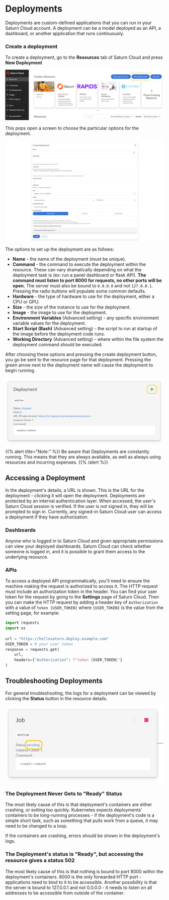 # Deployments

Deployments are custom-defined applications that you can run in your Saturn Cloud account. A deployment can be a model deployed as an API, a dashboard, or another application that runs continuously.

### Create a deployment

To create a deployment, go to the **Resources** tab of Saturn Cloud and press **New Deployment**

![New deployment button](/images/docs/new-deployment-button.jpg "doc-image")

This pops open a screen to choose the particular options for the deployment.

![New deployment options](/images/docs/new-deployment-options.jpg "doc-image")

The options to set up the deployment are as follows:

* __Name__ - the name of the deployment (must be unique).
* __Command__ - the command to execute the deployment within the resource. These can vary dramatically depending on what the deployment task is (ex: run a panel dashboard or flask API). **The command must listen to port 8000 for requests, no other ports will be open.** The server must also be bound to `0.0.0.0` and not `127.0.0.1`. Pressing the radio buttons will populate some common defaults.
* __Hardware__ - the type of hardware to use for the deployment, either a CPU or GPU.
* __Size__ - the size of the instance to use for the deployment.
* __Image__ - the image to use for the deployment.
* __Environment Variables__ (Advanced setting) - any specific environment variable values for the deployment.
* __Start Script (Bash)__ (Advanced setting) - the script to run at startup of the image before the deployment code runs.
* __Working Directory__ (Advanced setting) - where within the file system the deployment command should be executed.

After choosing these options and pressing the create deployment button, you go be sent to the resource page for that deployment. Pressing the green arrow next to the deployment name will cause the deployment to begin running.

![Start deployment button](/images/docs/start-deployment.jpg "doc-image")

{{% alert title="Note:" %}}
Be aware that Deployments are constantly running.  This means that they are always available, as well as always using resources and incurring expenses.
{{% /alert %}}

## Accessing a Deployment

In the deployment's details, a URL is shown. This is the URL for the deployment - clicking it will open the deployment.  Deployments are protected by an internal authentication layer. When accessed, the user's Saturn Cloud session is verified. If the user is not signed in, they will be prompted to sign in. Currently, any signed-in Saturn Cloud user can access a deployment if they have authorization.

### Dashboards

Anyone who is logged in to Saturn Cloud and given appropriate permissions can view your deployed dashboards. Saturn Cloud can check whether someone is logged in, and it is possible to grant them access to the underlying resource.

### APIs

To access a deployed API programmatically, you'll need to ensure the machine making the request is authorized to access it. The HTTP request must include an authorization token in the header. You can find your user token for the request by going to the **Settings** page of Saturn Cloud. Then you can make the HTTP request by adding a header key of `Authorization` with a value of `token {USER_TOKEN}` where `{USER_TOKEN}` is the value from the setting page, for example:

```python
import requests
import os

url = "https://hellosaturn.deploy.example.com"
USER_TOKEN = # your user token
response = requests.get(
    url,
    headers={"Authorization": f"token {USER_TOKEN}"}
)
```

## Troubleshooting Deployments

For general troubleshooting, the logs for a deployment can be viewed by clicking the **Status** button in the resource details.

![Job status link](/images/docs/job-status.jpg "doc-image")

### The Deployment Never Gets to "Ready" Status

The most likely cause of this is that deployment's containers are either crashing, or exiting too quickly. Kubernetes expects deployments' containers to be long-running processes - if the deployment's code is a simple short task, such as something that pulls work from a queue, it may need to be changed to a loop.

If the containers are crashing, errors should be shown in the deployment's logs.

### The Deployment's status is "Ready", but accessing the resource gives a status 502

The most likely cause of this is that nothing is bound to port 8000 within the deployment's containers. 8000 is the only forwarded HTTP port - applications need to bind to it to be accessible. Another possibility is that the server is bound to 127.0.0.1 and not 0.0.0.0  - it needs to listen on all addresses to be accessible from outside of the container.
